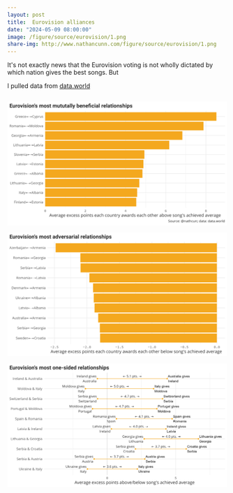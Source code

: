 ```yaml
---
layout: post
title:  Eurovision alliances
date: "2024-05-09 08:00:00"
image: /figure/source/eurovision/1.png
share-img: http://www.nathancunn.com/figure/source/eurovision/1.png
---
```


It's not exactly news that the Eurovision voting is not wholly dictated by which nation
gives the best songs. But


I pulled data from [data.world](https://data.world/datagraver/eurovision-song-contest-scores-1975-2019)



```r

```



![](../figure/source/eurovision/1.png)


![](../figure/source/eurovision/2.png)

![](../figure/source/eurovision/3.png)



